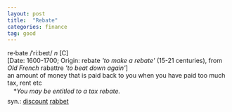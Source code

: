 ```yaml
---
layout: post
title:  "Rebate"
categories: finance
tag: good
---
```

<DIV style="MARGIN: 0px 0px 5px">re<B>·</B>bate /ˈriːbeɪt/ <I>n</I> [C] <BR>[Date: 1600-1700; Origin: rebate <I>'to make a rebate'</I> (15-21 centuries), from <I>Old French</I> rabattre <I>'to beat down again'</I>]<BR>an amount of money that is paid back to you when you have paid too much tax, rent etc<BR>　*<I>You may be entitled to a tax rebate.</I></DIV>
<DIV style="MARGIN: 0px 0px 5px">
<DIV style="MARGIN: 4px 0px">syn.: <A href="{{ site.baseurl }}/discount"><U>discount</U></A> <A href="{{ site.baseurl }}/rabbet"><U>rabbet</U></A></DIV></DIV>
